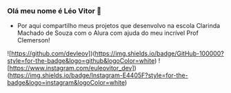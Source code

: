 ### Olá meu nome é Léo Vitor 👋

- Por aqui compartilho meus projetos que desenvolvo na escola Clarinda Machado de Souza com o Alura com ajuda do meu incrível Prof Clemerson!

![https://github.com/devleov])(https://img.shields.io/badge/GitHub-100000?style=for-the-badge&logo=github&logoColor=white)
![https://www.instagram.com/euleovitor_dev])(https://img.shields.io/badge/Instagram-E4405F?style=for-the-badge&logo=instagram&logoColor=white)
